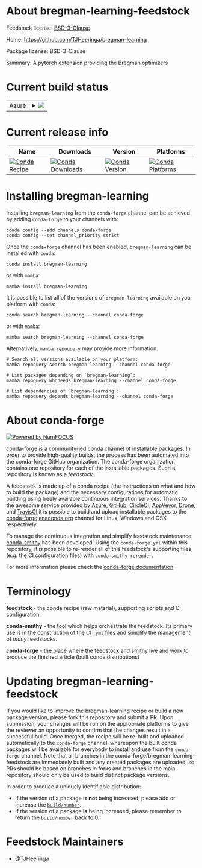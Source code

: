 About bregman-learning-feedstock
================================

Feedstock license: [BSD-3-Clause](https://github.com/conda-forge/bregman-learning-feedstock/blob/main/LICENSE.txt)

Home: https://github.com/TJHeeringa/bregman-learning

Package license: BSD-3-Clause

Summary: A pytorch extension providing the Bregman optimizers

Current build status
====================


<table>
    
  <tr>
    <td>Azure</td>
    <td>
      <details>
        <summary>
          <a href="https://dev.azure.com/conda-forge/feedstock-builds/_build/latest?definitionId=23300&branchName=main">
            <img src="https://dev.azure.com/conda-forge/feedstock-builds/_apis/build/status/bregman-learning-feedstock?branchName=main">
          </a>
        </summary>
        <table>
          <thead><tr><th>Variant</th><th>Status</th></tr></thead>
          <tbody><tr>
              <td>linux_64_python3.10.____cpython</td>
              <td>
                <a href="https://dev.azure.com/conda-forge/feedstock-builds/_build/latest?definitionId=23300&branchName=main">
                  <img src="https://dev.azure.com/conda-forge/feedstock-builds/_apis/build/status/bregman-learning-feedstock?branchName=main&jobName=linux&configuration=linux%20linux_64_python3.10.____cpython" alt="variant">
                </a>
              </td>
            </tr><tr>
              <td>linux_64_python3.11.____cpython</td>
              <td>
                <a href="https://dev.azure.com/conda-forge/feedstock-builds/_build/latest?definitionId=23300&branchName=main">
                  <img src="https://dev.azure.com/conda-forge/feedstock-builds/_apis/build/status/bregman-learning-feedstock?branchName=main&jobName=linux&configuration=linux%20linux_64_python3.11.____cpython" alt="variant">
                </a>
              </td>
            </tr><tr>
              <td>linux_64_python3.12.____cpython</td>
              <td>
                <a href="https://dev.azure.com/conda-forge/feedstock-builds/_build/latest?definitionId=23300&branchName=main">
                  <img src="https://dev.azure.com/conda-forge/feedstock-builds/_apis/build/status/bregman-learning-feedstock?branchName=main&jobName=linux&configuration=linux%20linux_64_python3.12.____cpython" alt="variant">
                </a>
              </td>
            </tr><tr>
              <td>linux_64_python3.13.____cp313</td>
              <td>
                <a href="https://dev.azure.com/conda-forge/feedstock-builds/_build/latest?definitionId=23300&branchName=main">
                  <img src="https://dev.azure.com/conda-forge/feedstock-builds/_apis/build/status/bregman-learning-feedstock?branchName=main&jobName=linux&configuration=linux%20linux_64_python3.13.____cp313" alt="variant">
                </a>
              </td>
            </tr><tr>
              <td>osx_64_python3.10.____cpython</td>
              <td>
                <a href="https://dev.azure.com/conda-forge/feedstock-builds/_build/latest?definitionId=23300&branchName=main">
                  <img src="https://dev.azure.com/conda-forge/feedstock-builds/_apis/build/status/bregman-learning-feedstock?branchName=main&jobName=osx&configuration=osx%20osx_64_python3.10.____cpython" alt="variant">
                </a>
              </td>
            </tr><tr>
              <td>osx_64_python3.11.____cpython</td>
              <td>
                <a href="https://dev.azure.com/conda-forge/feedstock-builds/_build/latest?definitionId=23300&branchName=main">
                  <img src="https://dev.azure.com/conda-forge/feedstock-builds/_apis/build/status/bregman-learning-feedstock?branchName=main&jobName=osx&configuration=osx%20osx_64_python3.11.____cpython" alt="variant">
                </a>
              </td>
            </tr><tr>
              <td>osx_64_python3.12.____cpython</td>
              <td>
                <a href="https://dev.azure.com/conda-forge/feedstock-builds/_build/latest?definitionId=23300&branchName=main">
                  <img src="https://dev.azure.com/conda-forge/feedstock-builds/_apis/build/status/bregman-learning-feedstock?branchName=main&jobName=osx&configuration=osx%20osx_64_python3.12.____cpython" alt="variant">
                </a>
              </td>
            </tr><tr>
              <td>osx_64_python3.13.____cp313</td>
              <td>
                <a href="https://dev.azure.com/conda-forge/feedstock-builds/_build/latest?definitionId=23300&branchName=main">
                  <img src="https://dev.azure.com/conda-forge/feedstock-builds/_apis/build/status/bregman-learning-feedstock?branchName=main&jobName=osx&configuration=osx%20osx_64_python3.13.____cp313" alt="variant">
                </a>
              </td>
            </tr><tr>
              <td>win_64_python3.10.____cpython</td>
              <td>
                <a href="https://dev.azure.com/conda-forge/feedstock-builds/_build/latest?definitionId=23300&branchName=main">
                  <img src="https://dev.azure.com/conda-forge/feedstock-builds/_apis/build/status/bregman-learning-feedstock?branchName=main&jobName=win&configuration=win%20win_64_python3.10.____cpython" alt="variant">
                </a>
              </td>
            </tr><tr>
              <td>win_64_python3.11.____cpython</td>
              <td>
                <a href="https://dev.azure.com/conda-forge/feedstock-builds/_build/latest?definitionId=23300&branchName=main">
                  <img src="https://dev.azure.com/conda-forge/feedstock-builds/_apis/build/status/bregman-learning-feedstock?branchName=main&jobName=win&configuration=win%20win_64_python3.11.____cpython" alt="variant">
                </a>
              </td>
            </tr><tr>
              <td>win_64_python3.12.____cpython</td>
              <td>
                <a href="https://dev.azure.com/conda-forge/feedstock-builds/_build/latest?definitionId=23300&branchName=main">
                  <img src="https://dev.azure.com/conda-forge/feedstock-builds/_apis/build/status/bregman-learning-feedstock?branchName=main&jobName=win&configuration=win%20win_64_python3.12.____cpython" alt="variant">
                </a>
              </td>
            </tr><tr>
              <td>win_64_python3.13.____cp313</td>
              <td>
                <a href="https://dev.azure.com/conda-forge/feedstock-builds/_build/latest?definitionId=23300&branchName=main">
                  <img src="https://dev.azure.com/conda-forge/feedstock-builds/_apis/build/status/bregman-learning-feedstock?branchName=main&jobName=win&configuration=win%20win_64_python3.13.____cp313" alt="variant">
                </a>
              </td>
            </tr>
          </tbody>
        </table>
      </details>
    </td>
  </tr>
</table>

Current release info
====================

| Name | Downloads | Version | Platforms |
| --- | --- | --- | --- |
| [![Conda Recipe](https://img.shields.io/badge/recipe-bregman--learning-green.svg)](https://anaconda.org/conda-forge/bregman-learning) | [![Conda Downloads](https://img.shields.io/conda/dn/conda-forge/bregman-learning.svg)](https://anaconda.org/conda-forge/bregman-learning) | [![Conda Version](https://img.shields.io/conda/vn/conda-forge/bregman-learning.svg)](https://anaconda.org/conda-forge/bregman-learning) | [![Conda Platforms](https://img.shields.io/conda/pn/conda-forge/bregman-learning.svg)](https://anaconda.org/conda-forge/bregman-learning) |

Installing bregman-learning
===========================

Installing `bregman-learning` from the `conda-forge` channel can be achieved by adding `conda-forge` to your channels with:

```
conda config --add channels conda-forge
conda config --set channel_priority strict
```

Once the `conda-forge` channel has been enabled, `bregman-learning` can be installed with `conda`:

```
conda install bregman-learning
```

or with `mamba`:

```
mamba install bregman-learning
```

It is possible to list all of the versions of `bregman-learning` available on your platform with `conda`:

```
conda search bregman-learning --channel conda-forge
```

or with `mamba`:

```
mamba search bregman-learning --channel conda-forge
```

Alternatively, `mamba repoquery` may provide more information:

```
# Search all versions available on your platform:
mamba repoquery search bregman-learning --channel conda-forge

# List packages depending on `bregman-learning`:
mamba repoquery whoneeds bregman-learning --channel conda-forge

# List dependencies of `bregman-learning`:
mamba repoquery depends bregman-learning --channel conda-forge
```


About conda-forge
=================

[![Powered by
NumFOCUS](https://img.shields.io/badge/powered%20by-NumFOCUS-orange.svg?style=flat&colorA=E1523D&colorB=007D8A)](https://numfocus.org)

conda-forge is a community-led conda channel of installable packages.
In order to provide high-quality builds, the process has been automated into the
conda-forge GitHub organization. The conda-forge organization contains one repository
for each of the installable packages. Such a repository is known as a *feedstock*.

A feedstock is made up of a conda recipe (the instructions on what and how to build
the package) and the necessary configurations for automatic building using freely
available continuous integration services. Thanks to the awesome service provided by
[Azure](https://azure.microsoft.com/en-us/services/devops/), [GitHub](https://github.com/),
[CircleCI](https://circleci.com/), [AppVeyor](https://www.appveyor.com/),
[Drone](https://cloud.drone.io/welcome), and [TravisCI](https://travis-ci.com/)
it is possible to build and upload installable packages to the
[conda-forge](https://anaconda.org/conda-forge) [anaconda.org](https://anaconda.org/)
channel for Linux, Windows and OSX respectively.

To manage the continuous integration and simplify feedstock maintenance
[conda-smithy](https://github.com/conda-forge/conda-smithy) has been developed.
Using the ``conda-forge.yml`` within this repository, it is possible to re-render all of
this feedstock's supporting files (e.g. the CI configuration files) with ``conda smithy rerender``.

For more information please check the [conda-forge documentation](https://conda-forge.org/docs/).

Terminology
===========

**feedstock** - the conda recipe (raw material), supporting scripts and CI configuration.

**conda-smithy** - the tool which helps orchestrate the feedstock.
                   Its primary use is in the construction of the CI ``.yml`` files
                   and simplify the management of *many* feedstocks.

**conda-forge** - the place where the feedstock and smithy live and work to
                  produce the finished article (built conda distributions)


Updating bregman-learning-feedstock
===================================

If you would like to improve the bregman-learning recipe or build a new
package version, please fork this repository and submit a PR. Upon submission,
your changes will be run on the appropriate platforms to give the reviewer an
opportunity to confirm that the changes result in a successful build. Once
merged, the recipe will be re-built and uploaded automatically to the
`conda-forge` channel, whereupon the built conda packages will be available for
everybody to install and use from the `conda-forge` channel.
Note that all branches in the conda-forge/bregman-learning-feedstock are
immediately built and any created packages are uploaded, so PRs should be based
on branches in forks and branches in the main repository should only be used to
build distinct package versions.

In order to produce a uniquely identifiable distribution:
 * If the version of a package **is not** being increased, please add or increase
   the [``build/number``](https://docs.conda.io/projects/conda-build/en/latest/resources/define-metadata.html#build-number-and-string).
 * If the version of a package **is** being increased, please remember to return
   the [``build/number``](https://docs.conda.io/projects/conda-build/en/latest/resources/define-metadata.html#build-number-and-string)
   back to 0.

Feedstock Maintainers
=====================

* [@TJHeeringa](https://github.com/TJHeeringa/)

